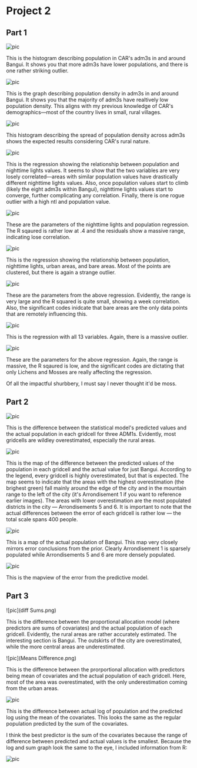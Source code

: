 # Project 2

## Part 1

![pic](caf_adm3_histogram.png)

This is the histogram describing population in CAR's adm3s in and around Bangui. It shows you that more adm3s have lower populations, and there is one rather striking outlier. 

![pic](caf_adm3_density.png)

This is the graph describing population density in adm3s in and around Bangui. It shows you that the majority of adm3s have realtively low population density. This aligns with my previous knowledge of CAR's demographics—most of the country lives in small, rural villages. 

![pic](caf_density_histogram.png)

This histogram describing the spread of population density across adm3s shows the expected results considering CAR's rural nature. 

![pic](caf_pop19_ntl_regression.png)

This is the regression showing the relationship between population and nighttime lights values. It seems to show that the two variables are very losely correlated—areas with similar population values have drastically different nighttime lights values. Also, once population values start to climb (likely the eight adm3s within Bangui), nighttime lights values start to converge, further complicating any correlation. Finally, there is one rogue outlier with a high ntl and population value. 

![pic](NTL_Residuals.png)

These are the parameters of the nighttime lights and population regression. The R sqaured is rather low at .4 and the residuals show a massive range, indicating lose correlation. 

![pic](caf_regression_4_variables.png)

This is the regression showing the relationship between population, nighttime lights, urban areas, and bare areas. Most of the points are clustered, but there is again a strange outlier.

![pic](Six_variables_residual.png)

These are the parameters from the above regression. Evidently, the range is very large and the R squared is quite small, showing a week correlation. Also, the significant codes inidcate that bare areas are the only data points that are remotely influencing this.

![pic](caf_all_variables_regression.png)

This is the regression with all 13 variables. Again, there is a massive outlier.

![pic](all_variables_residual.png)

These are the parameters for the above regression. Again, the range is massive, the R sqaured is low, and the significant codes are dictating that only Lichens and Mosses are really affecting the regression. 

Of all the impactful shurbbery, I must say I never thought it'd be moss. 

## Part 2

![pic](3_district_difference.png)

This is the difference between the statistical model's predicted values and the actual population in each gridcell for three ADM1s. Evidently, most gridcells are wildley overestimated, especially the rural areas. 

![pic](Bangui_diff.png)

This is the map of the difference between the predicted values of the population in each gridcell and the actual value for just Bangui. According to the legend, every gridcell is highly overestimated, but that is expected. The map seems to indicate that the areas with the highest overestimation (the brighest green) fall mainly around the edge of the city and in the mountain range to the left of the city (it's Arrondisement 1 if you want to reference earlier images). The areas with lower overestimation are the most populated districts in the city — Arrondisements 5 and 6. It is important to note that the actual differences between the error of each gridcell is rather low — the total scale spans 400 people. 

![pic](Bangui_pop.png)

This is a map of the actual population of Bangui. This map very closely mirrors error conclusions from the prior. Clearly Arrondisement 1 is sparsely populated while Arrondisements 5 and 6 are more densely populated. 


![pic](Bangui_mapview.png)

This is the mapview of the error from the predictive model. 

## Part 3

![pic](diff Sums.png)

This is the difference between the proportional allocation model (where predictors are sums of covariates) and the actual population of each gridcell. Evidently, the rural areas are rather accurately estimated. The interesting section is Bangui. The outskirts of the city are overestimated, while the more central areas are underestimated. 

![pic](Means Difference.png)

This is the difference between the prorportional allocation with predictors being mean of covariates and the actual population of each gridcell. Here, most of the area was overestimated, with the only underestimation coming from the urban areas.

![pic](Log_pop_diff.png)

This is the difference between actual log of population and the predicted log using the mean of the covariates. This looks the same as the regular population predicted by the sum of the covariates. 

I think the best predictor is the sum of the covariates because the range of difference between predicted and actual values is the smallest. Because the log and sum graph look the same to the eye, I included information from R: 

![pic](Sum_justification)




